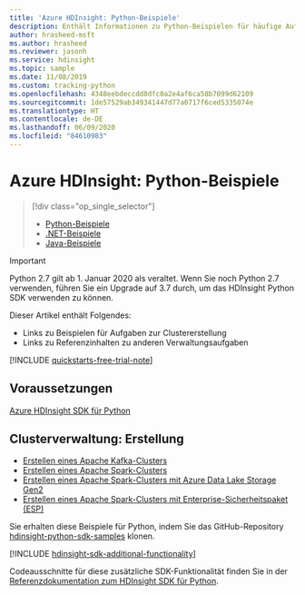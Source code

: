 ```yaml
---
title: 'Azure HDInsight: Python-Beispiele'
description: Enthält Informationen zu Python-Beispielen für häufige Aufgaben auf GitHub, für die das HDInsight SDK für Python verwendet wird.
author: hrasheed-msft
ms.author: hrasheed
ms.reviewer: jasonh
ms.service: hdinsight
ms.topic: sample
ms.date: 11/08/2019
ms.custom: tracking-python
ms.openlocfilehash: 4348eebdeccdd0dfc0a2e4af6ca58b7099d62109
ms.sourcegitcommit: 1de57529ab349341447d77a0717f6ced5335074e
ms.translationtype: HT
ms.contentlocale: de-DE
ms.lasthandoff: 06/09/2020
ms.locfileid: "84610983"
---
```

# <a name="azure-hdinsight-python-samples"></a>Azure HDInsight: Python-Beispiele

> [!div class="op_single_selector"]
> * [Python-Beispiele](hdinsight-sdk-python-samples.md)
> * [.NET-Beispiele](hdinsight-sdk-dotnet-samples.md)
> * [Java-Beispiele](hdinsight-sdk-java-samples.md)
<!-- * [Go Examples](hdinsight-sdk-go-samples.md)-->

> [!Important]
> Python 2.7 gilt ab 1. Januar 2020 als veraltet. Wenn Sie noch Python 2.7 verwenden, führen Sie ein Upgrade auf 3.7 durch, um das HDInsight Python SDK verwenden zu können.  

Dieser Artikel enthält Folgendes:

* Links zu Beispielen für Aufgaben zur Clustererstellung
* Links zu Referenzinhalten zu anderen Verwaltungsaufgaben

[!INCLUDE [quickstarts-free-trial-note](../../includes/quickstarts-free-trial-note.md)]

## <a name="prerequisites"></a>Voraussetzungen

[Azure HDInsight SDK für Python](https://docs.microsoft.com/python/api/overview/azure/hdinsight#sdk-installation)

## <a name="cluster-management---creation"></a>Clusterverwaltung: Erstellung

* [Erstellen eines Apache Kafka-Clusters](https://github.com/Azure-Samples/hdinsight-python-sdk-samples/blob/master/samples/create_kafka_cluster_sample.py)
* [Erstellen eines Apache Spark-Clusters](https://github.com/Azure-Samples/hdinsight-python-sdk-samples/blob/master/samples/create_spark_cluster_sample.py)
* [Erstellen eines Apache Spark-Clusters mit Azure Data Lake Storage Gen2](https://github.com/Azure-Samples/hdinsight-python-sdk-samples/blob/master/samples/create_hadoop_cluster_with_adls_gen2_sample.py)
* [Erstellen eines Apache Spark-Clusters mit Enterprise-Sicherheitspaket (ESP)](https://github.com/Azure-Samples/hdinsight-python-sdk-samples/blob/master/samples/create_esp_cluster_sample.py)

Sie erhalten diese Beispiele für Python, indem Sie das GitHub-Repository [hdinsight-python-sdk-samples](https://github.com/Azure-Samples/hdinsight-python-sdk-samples) klonen.

[!INCLUDE [hdinsight-sdk-additional-functionality](../../includes/hdinsight-sdk-additional-functionality.md)]

Codeausschnitte für diese zusätzliche SDK-Funktionalität finden Sie in der [Referenzdokumentation zum HDInsight SDK für Python](https://docs.microsoft.com/python/api/overview/azure/hdinsight?view=azure-python).
